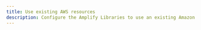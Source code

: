 ```yaml
---
title: Use existing AWS resources
description: Configure the Amplify Libraries to use an existing Amazon S3 bucket by referencing it in your configuration.
---
```


<inline-fragment platform="android" src="~/lib/storage/fragments/existing-resources.md"></inline-fragment>
<inline-fragment platform="ios" src="~/lib/storage/fragments/existing-resources.md"></inline-fragment>
<inline-fragment platform="flutter" src="~/lib/storage/fragments/existing-resources.md"></inline-fragment>
